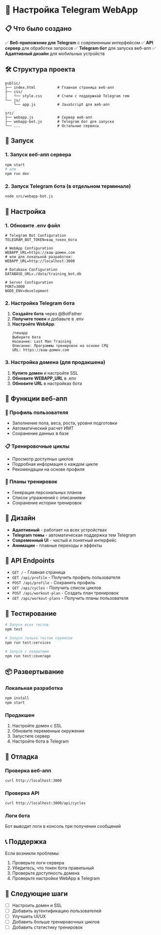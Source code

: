 # 🚀 Настройка Telegram WebApp

## 📋 Что было создано

✅ **Веб-приложение для Telegram** с современным интерфейсом
✅ **API сервер** для обработки запросов
✅ **Telegram бот** для запуска веб-апп
✅ **Адаптивный дизайн** для мобильных устройств

## 🛠️ Структура проекта

```
public/
├── index.html          # Главная страница веб-апп
├── css/
│   └── style.css       # Стили с поддержкой Telegram тем
└── js/
    └── app.js          # JavaScript для веб-апп

src/
├── webapp.js           # Сервер веб-апп
├── webapp-bot.js       # Telegram бот для запуска
└── ...                 # Остальные сервисы
```

## 🚀 Запуск

### 1. Запуск веб-апп сервера
```bash
npm start
# или
npm run dev
```

### 2. Запуск Telegram бота (в отдельном терминале)
```bash
node src/webapp-bot.js
```

## 🔧 Настройка

### 1. Обновите .env файл
```env
# Telegram Bot Configuration
TELEGRAM_BOT_TOKEN=ваш_токен_бота

# WebApp Configuration
WEBAPP_URL=https://ваш-домен.com
# или для локальной разработки:
WEBAPP_URL=http://localhost:3000

# Database Configuration
DATABASE_URL=./data/training_bot.db

# Server Configuration
PORT=3000
NODE_ENV=development
```

### 2. Настройка Telegram бота

1. **Создайте бота** через @BotFather
2. **Получите токен** и добавьте в .env
3. **Настройте WebApp**:
   ```
   /newapp
   Выберите бота
   Название: Last Man Training
   Описание: Программы тренировок на основе СРЦ
   URL: https://ваш-домен.com
   ```

### 3. Настройка домена (для продакшена)

1. **Купите домен** и настройте SSL
2. **Обновите WEBAPP_URL** в .env
3. **Обновите URL** в настройках бота

## 📱 Функции веб-апп

### 👤 Профиль пользователя
- Заполнение пола, веса, роста, уровня подготовки
- Автоматический расчет ИМТ
- Сохранение данных в базе

### 📋 Тренировочные циклы
- Просмотр доступных циклов
- Подробная информация о каждом цикле
- Рекомендации на основе профиля

### 💪 Планы тренировок
- Генерация персональных планов
- Список упражнений с описаниями
- Сохранение истории тренировок

## 🎨 Дизайн

- **Адаптивный** - работает на всех устройствах
- **Telegram темы** - автоматическая поддержка тем Telegram
- **Современный UI** - чистый и понятный интерфейс
- **Анимации** - плавные переходы и эффекты

## 🔌 API Endpoints

- `GET /` - Главная страница
- `GET /api/profile` - Получить профиль пользователя
- `POST /api/profile` - Сохранить профиль
- `GET /api/cycles` - Получить список циклов
- `POST /api/workout-plan` - Создать план тренировок
- `GET /api/workout-plans` - Получить планы пользователя

## 🧪 Тестирование

```bash
# Запуск всех тестов
npm test

# Запуск только тестов сервисов
npm run test:services

# Запуск с покрытием
npm run test:coverage
```

## 📦 Развертывание

### Локальная разработка
```bash
npm install
npm start
```

### Продакшен
1. Настройте домен с SSL
2. Обновите переменные окружения
3. Запустите сервер
4. Настройте бота в Telegram

## 🐛 Отладка

### Проверка веб-апп
```bash
curl http://localhost:3000
```

### Проверка API
```bash
curl http://localhost:3000/api/cycles
```

### Логи бота
Бот выводит логи в консоль при получении сообщений

## 📞 Поддержка

Если возникли проблемы:
1. Проверьте логи сервера
2. Убедитесь, что токен бота правильный
3. Проверьте доступность домена
4. Проверьте настройки WebApp в Telegram

## 🎯 Следующие шаги

- [ ] Настроить домен и SSL
- [ ] Добавить аутентификацию пользователей
- [ ] Улучшить UI/UX
- [ ] Добавить больше тренировочных циклов
- [ ] Добавить статистику тренировок
